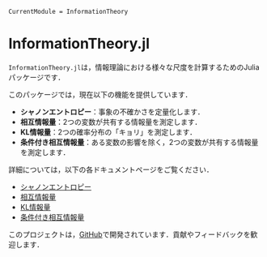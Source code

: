 ```@meta
CurrentModule = InformationTheory
```

# InformationTheory.jl

`InformationTheory.jl`は，情報理論における様々な尺度を計算するためのJuliaパッケージです．

このパッケージでは，現在以下の機能を提供しています．

-   **シャノンエントロピー**：事象の不確かさを定量化します．
-   **相互情報量**：2つの変数が共有する情報量を測定します．
-   **KL情報量**：2つの確率分布の「キョリ」を測定します．
-   **条件付き相互情報量**：ある変数の影響を除く，2つの変数が共有する情報量を測定します．

詳細については，以下の各ドキュメントページをご覧ください．

-   [シャノンエントロピー](API/ShannonEntropy.md)
-   [相互情報量](API/MutualInformation.md)
-   [KL情報量](API/KLdivergence.md)
-   [条件付き相互情報量](API/ConditionalMutualInformation.md)

このプロジェクトは，[GitHub](https://github.com/t2lab-it/InformationTheory.jl)で開発されています．貢献やフィードバックを歓迎します．
